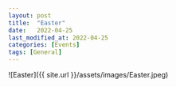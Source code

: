 ```yaml
---
layout: post
title:  "Easter"
date:   2022-04-25 
last_modified_at: 2022-04-25
categories: [Events]
tags: [General]
---
```


![Easter]({{ site.url }}/assets/images/Easter.jpeg)